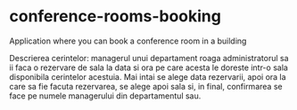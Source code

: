 # conference-rooms-booking
Application where you can book a conference room in a building

Descrierea cerintelor: managerul unui departament roaga administratorul sa ii faca o rezervare de sala la data si ora pe care acesta le doreste intr-o sala disponibila cerintelor acestuia. Mai intai se alege data rezervarii, apoi ora la care sa fie facuta rezervarea, se alege apoi sala si, in final, confirmarea se face pe numele managerului din departamentul sau.
